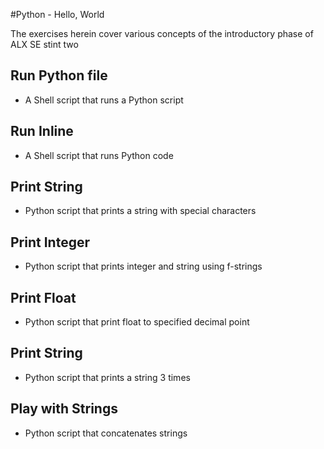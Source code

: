 #Python - Hello, World

The exercises herein cover various concepts of the introductory phase of ALX SE stint two

## Run Python file

* A Shell script that runs a Python script

## Run Inline

* A Shell script that runs Python code

## Print String

* Python script that prints a string with special characters

## Print Integer

* Python script that prints integer and string using f-strings

## Print Float

* Python script that print float to specified decimal point

## Print String

* Python script that prints a string 3 times

## Play with Strings

* Python script that concatenates strings
